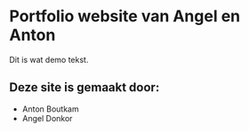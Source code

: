 # Portfolio website van Angel en Anton

Dit is wat demo tekst.


## Deze site is gemaakt door:
- Anton Boutkam
- Angel Donkor
